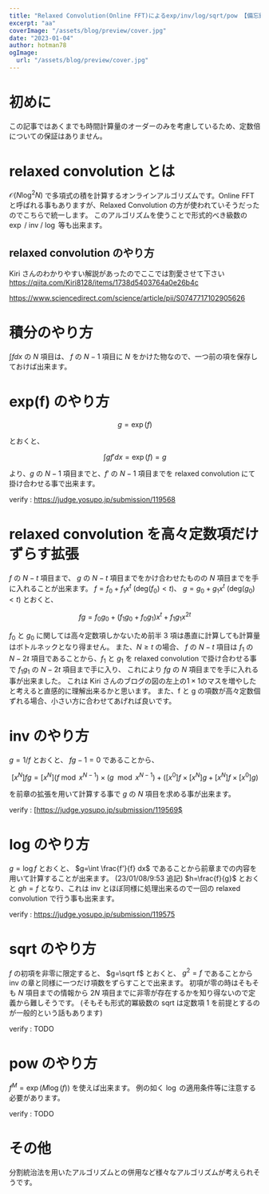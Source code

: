 ```yaml
---
title: "Relaxed Convolution(Online FFT)によるexp/inv/log/sqrt/pow 【備忘録】"
excerpt: "aa"
coverImage: "/assets/blog/preview/cover.jpg"
date: "2023-01-04"
author: hotman78
ogImage:
  url: "/assets/blog/preview/cover.jpg"
---
```


# 初めに

この記事ではあくまでも時間計算量のオーダーのみを考慮しているため、定数倍についての保証はありません。

# relaxed convolution とは

$\mathcal{O}(N\log ^2 N)$ で多項式の積を計算するオンラインアルゴリズムです。Online FFT と呼ばれる事もありますが、Relaxed Convolution の方が使われていそうだったのでこちらで統一します。
このアルゴリズムを使うことで形式的べき級数の $\exp$ / $\mathrm{inv}$ / $\log$ 等も出来ます。

## relaxed convolution のやり方

Kiri さんのわかりやすい解説があったのでここでは割愛させて下さい
https://qiita.com/Kiri8128/items/1738d5403764a0e26b4c

https://www.sciencedirect.com/science/article/pii/S0747717102905626

# 積分のやり方

$\int f dx$ の $N$ 項目は、 $f$ の $N-1$ 項目に $N$ をかけた物なので、一つ前の項を保存しておけば出来ます。

# exp(f) のやり方

$$
g=\exp(f)
$$

とおくと、

$$
\int gf' dx =\exp(f)=g
$$

より、$g$ の $N-1$ 項目までと、$f'$ の $N-1$ 項目までを relaxed convolution にて掛け合わせる事で出来ます。

verify : https://judge.yosupo.jp/submission/119568

# relaxed convolution を高々定数項だけずらす拡張

$f$ の $N-t$ 項目まで、 $g$ の $N-t$ 項目までをかけ合わせたものの $N$ 項目までを手に入れることが出来ます。
$f=f_0+f_1x^t$ ($\mathrm{deg}(f_0) \lt t$)、 $g=g_0+g_1x^t$ ($\mathrm{deg}(g_0) \lt t$) とおくと、

$$
fg=f_0g_0+(f_1g_0+f_0g_1)x^t+f_1g_1x^{2t}
$$

$f_0$ と $g_0$ に関しては高々定数項しかないため前半 3 項は愚直に計算しても計算量はボトルネックとなり得ません。
また、$N \geq t$ の場合、 $f$ の $N-t$ 項目は $f_1$ の $N-2t$ 項目であることから、$f_1$ と $g_1$ を relaxed convolution で掛け合わせる事で $f_1g_1$ の $N-2t$ 項目まで手に入り、
これにより $fg$ の $N$ 項目までを手に入れる事が出来ました。
これは Kiri さんのブログの図の左上の$1 \times 1$のマスを増やしたと考えると直感的に理解出来るかと思います。
また、f と g の項数が高々定数個ずれる場合、小さい方に合わせてあげれば良いです。

# inv のやり方

$g=1/f$ とおくと、 $fg-1=0$ であることから、

$$[x^N] fg = [x^N] (f \bmod x^{N-1}) \times (g \mod x^{N-1}) + ([x^0]f \times [x^N]g + [x^N]f  \times [x^0]g)$$

を前章の拡張を用いて計算する事で $g$ の $N$ 項目を求める事が出来ます。

verify : [https://judge.yosupo.jp/submission/119569$

# log のやり方

$g=\log f$ とおくと、 $g=\int \frac{f'}{f} dx$ であることから前章までの内容を用いて計算することが出来ます。
(23/01/08/9:53 追記) $h=\frac{f}{g}$ とおくと $gh=f$ となり、これは inv とほぼ同様に処理出来るので一回の relaxed convolution で行う事も出来ます。

verify : https://judge.yosupo.jp/submission/119575

# sqrt のやり方

$f$ の初項を非零に限定すると、 $g=\sqrt f$ とおくと、 $g^2=f$ であることから inv の章と同様に一つだけ項数をずらすことで出来ます。
初項が零の時はそもそも $N$ 項目までの情報から $2N$ 項目までに非零が存在するかを知り得ないので定義から難しそうです。
(そもそも形式的冪級数の sqrt は定数項 1 を前提とするのが一般的という話もあります)

verify : TODO

# pow のやり方

$f^M=\exp (M\log (f))$ を使えば出来ます。
例の如く $\log$ の適用条件等に注意する必要があります。

verify : TODO

# その他

分割統治法を用いたアルゴリズムとの併用など様々なアルゴリズムが考えられそうです。
